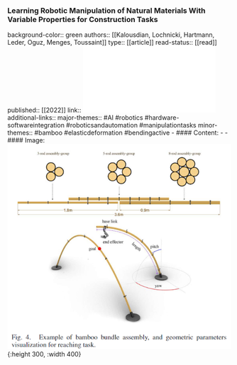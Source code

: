 ### Learning Robotic Manipulation of Natural Materials With Variable Properties for Construction Tasks
background-color:: green
authors:: [[Kalousdian, Lochnicki, Hartmann, Leder, Oguz, Menges, Toussaint]] 
type:: [[article]]
read-status:: [[read]]
published:: [[2022]]
link:: ![Learning_Robotic_Manipulation_of_Natural_Materials_With_Variable_Properties_for_Construction_Tasks.pdf](../assets/Learning_Robotic_Manipulation_of_Natural_Materials_With_Variable_Properties_for_Construction_Tasks_1709630190713_0.pdf) 
additional-links::
major-themes:: #AI #robotics #hardware-softwareintegration #roboticsandautomation #manipulationtasks
minor-themes:: #bamboo #elasticdeformation #bendingactive
	- #### Content:
	-
	- #### Image:
	  ![image.png](../assets/image_1713520247674_0.png){:height 300, :width 400}